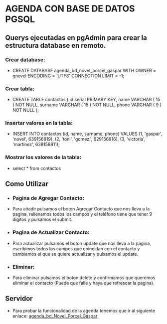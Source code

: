 # AGENDA CON BASE DE DATOS PGSQL

## Querys ejecutadas en pgAdmin para crear la estructura database en remoto.

### Crear database:
- CREATE DATABASE agenda_bd_novel_porcel_gaspar
    WITH 
    OWNER = gnovel
    ENCODING = 'UTF8'
    CONNECTION LIMIT = -1;

### Crear tabla:
- CREATE TABLE contactos (
	id serial PRIMARY KEY,
	name VARCHAR ( 15 ) NOT NULL,
	surname VARCHAR ( 15 ) NOT NULL,
	phone VARCHAR ( 9 ) NOT NULL
);

### Insertar valores en la tabla:
- INSERT INTO contactos (id, name, surname, phone)
VALUES (1, 'gaspar', 'novel', 639156819),
(2, 'toni', 'gomez.', 629156816),
(3, 'victoria', 'martinez', 638156811);

### Mostrar los valores de la tabla:
- select * from contactos

## Como Utilizar

- ### Pagina de Agregar Contacto:

- Para añadir pulsamos el boton Agregar Contacto que nos lleva a la pagina, rellenamos todos los campos y el teléfono tiene que tener 9 digitos y pulsamos el submit.

- ### Pagina de Actualizar Contacto:

- Para actualizar pulsamos el boton update que nos lleva a la pagina, escribimos todos los campos que coincidan con el contacto y cambiamos el que se quiere actualizar y pulsamos el update.

- ### Eliminar:

- Para eliminar pulsamos el boton delete y confirmamos que queremos eliminar el contacto (Puede que falle y haya que refrescar la pagina).

## Servidor

- Para probar la funcionalidad de la agenda tenemos que ir al siguiente enlace: [agenda_bd_Novel_Porcel_Gaspar](http://gnovel.ddns.net/Capitulo05/evaluables/agenda_bd_Novel_Porcel_Gaspar/)

